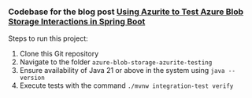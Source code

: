 ### Codebase for the blog post [Using Azurite to Test Azure Blob Storage Interactions in Spring Boot](https://rieckpil.de/using-azurite-to-test-azure-blob-interactions-in-spring-boot/)

Steps to run this project: 
1. Clone this Git repository
2. Navigate to the folder `azure-blob-storage-azurite-testing`
3. Ensure availability of Java 21 or above in the system using `java --version`
4. Execute tests with the command `./mvnw integration-test verify`